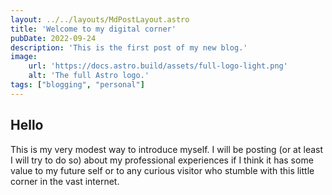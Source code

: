 ```yaml
---
layout: ../../layouts/MdPostLayout.astro
title: 'Welcome to my digital corner'
pubDate: 2022-09-24
description: 'This is the first post of my new blog.'
image:
    url: 'https://docs.astro.build/assets/full-logo-light.png'
    alt: 'The full Astro logo.'
tags: ["blogging", "personal"]
---
```


## Hello

This is my very modest way to introduce myself. I will be posting (or at least I will
try to do so) about my professional experiences if I think it has some value to my
future self or to any curious visitor who stumble with this little corner in the vast
internet.
